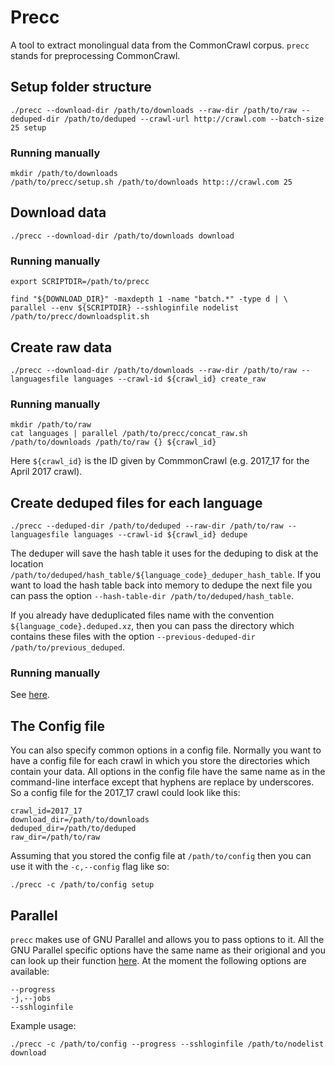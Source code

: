 <!---
TODO: Explain dependencies.
TODO: Explain languages file.
TODO: Explain general process.
--->

# Precc

A tool to extract monolingual data from the CommonCrawl corpus. `precc` stands for preprocessing CommonCrawl.

<!---
General workflow:
1. run "precc download"
2. run "precc create_raw" (concats files from part 1)
3. run "precc dedupe"
(4. update deduped file)

Filetypes:
- Raw files
- Deduped files
--->

## Setup folder structure

```
./precc --download-dir /path/to/downloads --raw-dir /path/to/raw --deduped-dir /path/to/deduped --crawl-url http://crawl.com --batch-size 25 setup
```

### Running manually

```
mkdir /path/to/downloads
/path/to/precc/setup.sh /path/to/downloads http:://crawl.com 25
```

## Download data

```
./precc --download-dir /path/to/downloads download
```

### Running manually

```
export SCRIPTDIR=/path/to/precc

find "${DOWNLOAD_DIR}" -maxdepth 1 -name "batch.*" -type d | \
parallel --env ${SCRIPTDIR} --sshloginfile nodelist /path/to/precc/downloadsplit.sh
```

## Create raw data

```
./precc --download-dir /path/to/downloads --raw-dir /path/to/raw --languagesfile languages --crawl-id ${crawl_id} create_raw
```

### Running manually

```
mkdir /path/to/raw
cat languages | parallel /path/to/precc/concat_raw.sh /path/to/downloads /path/to/raw {} ${crawl_id}
```

Here `${crawl_id}` is the ID given by CommmonCrawl (e.g. 2017_17 for the April 2017 crawl).

## Create deduped files for each language

```
./precc --deduped-dir /path/to/deduped --raw-dir /path/to/raw --languagesfile languages --crawl-id ${crawl_id} dedupe
```

The deduper will save the hash table it uses for the deduping to disk at the location `/path/to/deduped/hash_table/${language_code}_deduper_hash_table`.
If you want to load the hash table back into memory to dedupe the next file you can pass the option `--hash-table-dir /path/to/deduped/hash_table`.

If you already have deduplicated files name with the convention `${language_code}.deduped.xz`, then you can pass the directory which contains
these files with the option `--previous-deduped-dir /path/to/previous_deduped`.

### Running manually

See [here](https://github.com/treigerm/CommonCrawlProcessing/tree/master/deduped).

## The Config file

You can also specify common options in a config file. Normally you want to have a config file for each crawl in which you store the directories which contain your data. All options in the config file have the same name as in the command-line interface except that hyphens are replace by underscores. So a config file for the 2017_17 crawl could look like this:

```
crawl_id=2017_17
download_dir=/path/to/downloads
deduped_dir=/path/to/deduped
raw_dir=/path/to/raw
```

Assuming that you stored the config file at `/path/to/config` then you can use it with the `-c,--config` flag like so:

```
./precc -c /path/to/config setup
```

## Parallel

`precc` makes use of GNU Parallel and allows you to pass options to it. All the GNU Parallel specific options have the same name as their origional and you can look up their function [here](https://www.gnu.org/software/parallel/parallel_tutorial.html). At the moment the following options are available:

```
--progress
-j,--jobs
--sshloginfile
```

Example usage:

```
./precc -c /path/to/config --progress --sshloginfile /path/to/nodelist download
```

